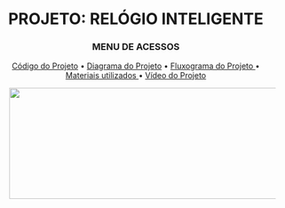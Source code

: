 <h1 align="center"> PROJETO: RELÓGIO INTELIGENTE </h1>
<H3 align="center"> MENU DE ACESSOS </h3>

<p align="center">
  <a href="https://github.com/BrunoMiniaci/IOTClock/tree/main/C%C3%B3digo%20Projeto"> Código do Projeto</a> •
  <a href="https://github.com/BrunoMiniaci/IOTClock/blob/main/Diagrama.png"> Diagrama do Projeto</a> •
  <a href="https://github.com/BrunoMiniaci/IOTClock/blob/main/Fluxograma.png"> Fluxograma do Projeto </a>•
  <a href="https://github.com/BrunoMiniaci/IOTClock/blob/main/Materiais%20e%20M%C3%A9todos.pdf"> Materiais utilizados </a>•
  <a href=" "> Vídeo do Projeto</a> 
 
  <ul>
  <img src="https://i.imgur.com/iJpRkUO.jpg" width="512" height="200" > 
  
</p>
